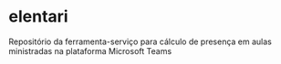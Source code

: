 # elentari
Repositório da ferramenta-serviço para cálculo de presença em aulas ministradas na plataforma Microsoft Teams
